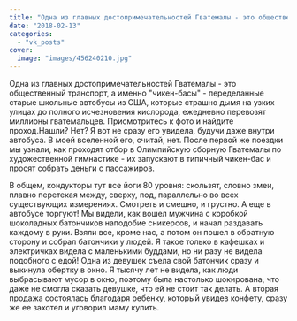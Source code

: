 ```yaml
---
title: "Одна из главных достопримечательностей Гватемалы - это общественный транспорт, а именно \"чикен-басы\"..."
date: "2018-02-13"
categories: 
  - "vk_posts"
cover:
  image: "images/456240210.jpg"
---
```


Одна из главных достопримечательностей Гватемалы - это общественный транспорт, а именно "чикен-басы" - переделанные старые школьные автобусы из США, которые страшно дымя на узких улицах до полного исчезновения кислорода, ежедневно перевозят миллионы гватемальцев. Присмотритесь к фото и найдите проход.Нашли? Нет? Я вот не сразу его увидела, будучи даже внутри автобуса. В моей вселенной его, считай, нет. После первой же поездки мы узнали, как проходят отбор в Олимпийскую сборную Гватемалы по художественной гимнастике - их запускают в типичный чикен-бас и просят собрать деньги с пассажиров.

<!--more-->

В общем, кондукторы тут все йоги 80 уровня: скользят, словно змеи, плавно перетекая между, сверху, под, параллельно во всех существующих измерениях. Смотреть и смешно, и грустно. А еще в автобусе торгуют! Мы видели, как вошел мужчина с коробкой шоколадных батончиков наподобие сникерсов, и начал раздавать каждому в руки. Взяли все, кроме нас, а потом он пошел в обратную сторону и собрал батончики у людей. Я такое только в кафешках и электричках видела с маленькими буддами, но ни разу не видела подобного с едой! Одна из девушек съела свой батончик сразу и выкинула обертку в окно. Я тысячу лет не видела, как люди выбрасывают мусор в окно, поэтому была настолько шокирована, что даже не смогла сказать девушке, что ей не стоит так делать. А вторая продажа состоялась благодаря ребенку, который увидев конфету, сразу же ее захотел и уговорил маму купить.
